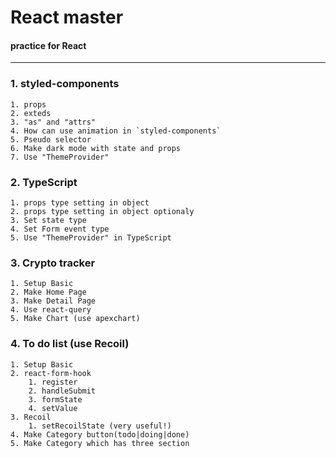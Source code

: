 # React master

#### practice for React

---

### 1. styled-components

    1. props
    2. exteds
    3. "as" and "attrs"
    4. How can use animation in `styled-components`
    5. Pseudo selector
    6. Make dark mode with state and props
    7. Use "ThemeProvider"

### 2. TypeScript

    1. props type setting in object
    2. props type setting in object optionaly
    3. Set state type
    4. Set Form event type
    5. Use "ThemeProvider" in TypeScript

### 3. Crypto tracker

    1. Setup Basic
    2. Make Home Page
    3. Make Detail Page
    4. Use react-query
    5. Make Chart (use apexchart)

### 4. To do list (use Recoil)

    1. Setup Basic
    2. react-form-hook
        1. register
        2. handleSubmit
        3. formState
        4. setValue
    3. Recoil
        1. setRecoilState (very useful!)
    4. Make Category button(todo|doing|done)
    5. Make Category which has three section
